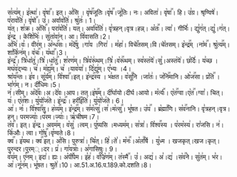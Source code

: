

  
स꣣त्य꣢म्। इ꣣त्था꣢। वृ꣡षा꣢꣯। इत्। अ꣣सि । वृ꣡ष꣢꣯जूतिः।वृ꣡ष꣢꣯।जू꣣तिः। नः। अविता꣢। वृ꣡षा꣢꣯। हि। उ꣣ग्र। श्रृण्विषे꣢। प꣣राव꣡ति꣢। वृ꣡षो꣢꣯। उ꣣। अर्वाव꣡ति꣢। श्रु꣣तः꣢। 1।  
य꣢त्। श꣣क्र। अ꣡सि꣢꣯। परा꣣व꣡ति꣣। यत्। अर्वा꣣व꣡ति꣢। वृ꣣त्रहन्।वृत्र।हन्न्। अ꣡तः꣢꣯। त्वा꣣। गीर्भिः꣢। द्यु꣣ग꣢त्।द्यु꣣।ग꣢त्। इ꣣न्द्र । केशि꣡भिः꣢। सु꣣ता꣡वा꣢न्। आ। वि꣣वासति।2।  
अ꣣भि꣢।वः꣣। वीर꣢म्। अ꣡न्ध꣢꣯सः। म꣡दे꣢꣯षु ।गा꣣य ।गिरा꣢ । म꣣हा꣢। विचे꣢꣯तसम्।वि।चे꣣तसम्। इ꣡न्द्र꣢꣯म् ।ना꣡म꣢꣯। श्रु꣡त्य꣢꣯म्। शा꣣कि꣡न꣢म्। व꣡चः꣢꣯। य꣡था꣢꣯।3।  
इ꣡न्द्र꣢꣯। त्रि꣣धा꣡तु꣢।त्रि꣣।धा꣡तु꣢꣯। श꣣रण꣢म्। त्रि꣣व꣡रू꣢थम्।त्रि꣣।व꣡रू꣢꣯थम्। स्व꣣स्त꣡ये꣢।सु꣣।अस्त꣡ये꣢। छ꣣र्दिः꣢। य꣣च्छ ।मघ꣡व꣢द्भ्यः। च꣣। म꣡ह्य꣢꣯म्। च꣣ ।याव꣡या꣢। दि꣣द्यु꣢म्। ए꣣भ्यः ।4।  
श्रा꣡य꣢꣯न्तः। इ꣣व। सू꣡र्य꣢꣯म्। वि꣡श्वा꣢꣯।इत्। इ꣡न्द्र꣢꣯स्य । भ꣣क्षत। व꣡सू꣢꣯नि ।जा꣣तः꣢। ज꣡नि꣢꣯मानि। ओ꣡ज꣢꣯सा। प्र꣡ति꣢꣯ ।भा꣣ग꣢म्। न। दी꣣धिमः।5।  
न꣢।सीम्। अ꣡दे꣢꣯वः।अ।दे꣣वः।आप। तत्।इ꣡ष꣢꣯म्। दी꣣र्घायो।दीर्घ।आयो। म꣡र्त्यः꣢꣯। ए꣡त꣢꣯ग्वा।ए꣡त꣢꣯।ग्वा꣣। चित्। यः꣢। ए꣡त꣢꣯शः। यु꣣यो꣡ज꣢ते। इ꣡न्द्रः꣢꣯। हरी꣣꣯इ꣡ति꣢। यु꣣यो꣡ज꣢ते। 6।  
आ꣢। नः꣣। वि꣡श्वा꣢꣯सु। ह꣡व्य꣢꣯म्। इ꣡न्द्र꣢꣯म्। स꣣म꣡त्सु꣢।स꣣।म꣡त्सु꣢꣯। भू꣣षत। उ꣡प꣢꣯ । ब्र꣡ह्मा꣢꣯णि। स꣡व꣢꣯नानि। वृ꣣त्रहन्।वृत्र।हन्। परमज्याः꣢।प꣣रम।ज्याः꣢। ऋ꣣चीषम।7।  
त꣡व꣢꣯। इत्। इ꣣न्द्र। अवम꣢म्। व꣡सु꣢ ।त्वम्। पु꣣ष्यसि ।मध्यम꣢म्। स꣣त्रा꣢। वि꣡श्व꣢꣯स्य । प꣣रम꣡स्य꣢। रा꣣जसि। न꣢। कि꣢औः। त्वा। गो꣡षु꣢꣯।वृ꣣ण्वते।8।  
क्व꣢꣯। इ꣣यथ। क्व꣢꣯ इत्। अ꣣सि। पुरुत्रा꣢। चि꣣त्। हि꣢।ते꣣। म꣡नः꣢꣯।अ꣡ल꣢꣯र्षि । यु꣣ध्म । खजकृत्।खज।कृत्।पुरन्दर।पुरम््।दर। प्र꣢। गा꣣यत्राः꣢। अ꣣गासिषुः। 9।  
व꣣य꣢म्। ए꣣नम्। इदा꣢। ह्यः। अ꣡पी꣢꣯पेम। इ꣣ह꣢। व꣣ज्रि꣡ण꣢म्। त꣡स्मै꣢꣯। उ꣣। अद्य꣢। अ꣣।द्य꣢ ।स꣡व꣢꣯ने। सु꣣त꣢म्। भ꣣र। आ꣢।नू꣣न꣢म्। भू꣣षत। श्रुते꣢।10।
आ.51.अ.16.प.189.को.दशति।8।  
